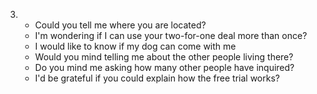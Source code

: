 3.
    - Could you tell me where you are located?
    - I'm wondering if I can use your two-for-one deal more than once?
    - I would like to know if my dog can come with me
    - Would you mind telling me about the other people living there?
    - Do you mind me asking how many other people have inquired?
    - I'd be grateful if you could explain how the free trial works?